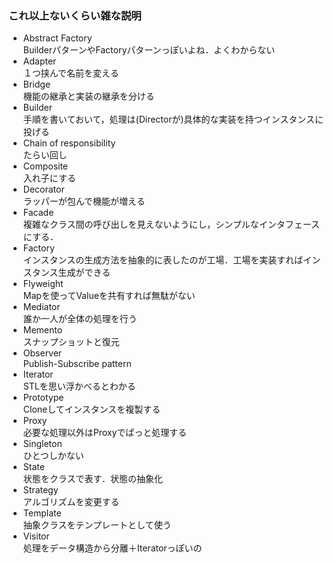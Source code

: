 ### これ以上ないくらい雑な説明
- Abstract Factory  
BuilderパターンやFactoryパターンっぽいよね．よくわからない
- Adapter  
１つ挟んで名前を変える
- Bridge  
機能の継承と実装の継承を分ける
- Builder  
手順を書いておいて，処理は(Directorが)具体的な実装を持つインスタンスに投げる
- Chain of responsibility  
たらい回し  
- Composite  
入れ子にする
- Decorator  
ラッパーが包んで機能が増える
- Facade  
複雑なクラス間の呼び出しを見えないようにし，シンプルなインタフェースにする．
- Factory  
インスタンスの生成方法を抽象的に表したのが工場．工場を実装すればインスタンス生成ができる
- Flyweight  
Mapを使ってValueを共有すれば無駄がない
- Mediator  
誰か一人が全体の処理を行う
- Memento  
スナップショットと復元
- Observer  
Publish-Subscribe pattern
- Iterator  
STLを思い浮かべるとわかる
- Prototype  
Cloneしてインスタンスを複製する
- Proxy  
必要な処理以外はProxyでぱっと処理する
- Singleton  
ひとつしかない
- State  
状態をクラスで表す．状態の抽象化
- Strategy  
アルゴリズムを変更する
- Template  
抽象クラスをテンプレートとして使う
- Visitor  
処理をデータ構造から分離＋Iteratorっぽいの